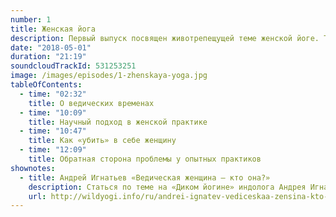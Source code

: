 ```yaml
---
number: 1
title: Женская йога
description: Первый выпуск посвящен животрепещущей теме женской йоге. Так ли она страшна.
date: "2018-05-01"
duration: "21:19"
soundcloudTrackId: 531253251
image: /images/episodes/1-zhenskaya-yoga.jpg
tableOfContents:
  - time: "02:32"
    title: О ведических временах
  - time: "10:09"
    title: Научный подход в женской практике
  - time: "10:47"
    title: Как «убить» в себе женщину
  - time: "12:09"
    title: Обратная сторона проблемы у опытных практиков
shownotes:
  - title: Андрей Игнатьев «Ведическая женщина — кто она?»
    description: Статься по теме на «Диком йогине» индолога Андрея Игнатьева.
    url: http://wildyogi.info/ru/andrei-ignatev-vediceskaa-zensina-kto-ona
---
```

